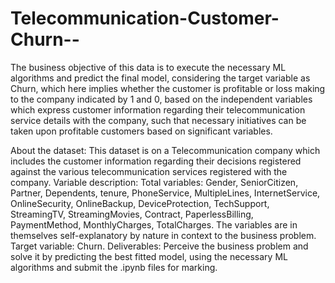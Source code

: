 # Telecommunication-Customer-Churn--
The business objective of this data is to execute the necessary ML algorithms and predict the final model, considering the target variable as Churn, which here implies whether the customer is profitable or loss making to the company indicated by 1 and 0, based on the independent variables which express customer information regarding their telecommunication service details with the company, such that necessary initiatives can be taken upon profitable customers based on significant variables.


About the dataset: This dataset is on a Telecommunication company which includes the customer information regarding their decisions registered against the various telecommunication services registered with the company. Variable description: Total variables: Gender, SeniorCitizen, Partner, Dependents, tenure, PhoneService, MultipleLines, InternetService, OnlineSecurity, OnlineBackup, DeviceProtection, TechSupport, StreamingTV, StreamingMovies, Contract, PaperlessBilling, PaymentMethod, MonthlyCharges, TotalCharges. The variables are in themselves self-explanatory by nature in context to the business problem. Target variable: Churn. Deliverables: Perceive the business problem and solve it by predicting the best fitted model, using the necessary ML algorithms and submit the .ipynb files for marking.

